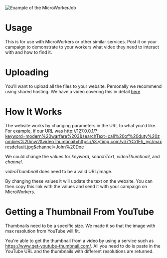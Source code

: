 ![Example of the MicroWorkerJob](https://i.imgur.com/5KcLieI.png)

# Usage
This is for use with MicroWorkers or other similar services. Post it on your campaign to demonstrate to your workers what video they need to interact with and how to find it.

# Uploading
You'll want to upload all the files to your website. Personally we recommend using shared hosting. We have a video covering this in detail [here](https://learn.ogads.com/course/2-how-to-make-a-website/watch?video=16).


# How It Works
The website works by changing parameters in the URL to what you'd like. For example, if our URL was http://127.0.0.1/?keyword=modern%20warfare%203&searchText=call%20of%20duty%20zombies%20mw2&videoThumbnail=https://i3.ytimg.com/vi/7YCr1Eh_jyc/maxresdefault.jpg&channel=John%20Doe

We could change the values for *keyword*, *searchText*, *videoThumbnail*, and *channel*.

*videoThumbnail* does need to be a valid URL/image.

By changing these values it will update the text on the website. You can then copy this link with the values and send it with your campaign on MicroWorkers.

# Getting a Thumbnail From YouTube
Thumbnails need to be a specific size. We made it so that the image with max resolution from YouTube will fit.

You're able to get the thumbnail from a video by using a service such as https://www.get-youtube-thumbnail.com/. All you need to do is paste in the YouTube URL and the thumbnails with different resolutions are returned.
